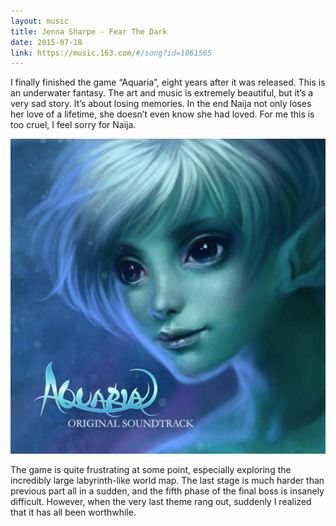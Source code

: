 ```yaml
---
layout: music
title: Jenna Sharpe - Fear The Dark
date: 2015-07-18
link: https://music.163.com/#/song?id=1061565
---
```


I finally finished the game “Aquaria”, eight years after it was released. This is an underwater fantasy. The art and music is extremely beautiful, but it’s a very sad story. It’s about losing memories. In the end Naija not only loses her love of a lifetime, she doesn’t even know she had loved. For me this is too cruel, I feel sorry for Naija.

![Aquaria OST](images/aquaria-ost.jpg)

The game is quite frustrating at some point, especially exploring the incredibly large labyrinth-like world map. The last stage is much harder than previous part all in a sudden, and the fifth phase of the final boss is insanely difficult. However, when the very last theme rang out, suddenly I realized that it has all been worthwhile.

